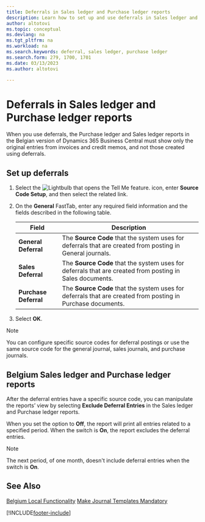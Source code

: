 ```yaml
---
title: Deferrals in Sales ledger and Purchase ledger reports
description: Learn how to set up and use deferrals in Sales ledger and Purchase ledger reports in the Belgian version of Business Central.
author: altotovi
ms.topic: conceptual
ms.devlang: na
ms.tgt_pltfrm: na
ms.workload: na
ms.search.keywords: deferral, sales ledger, purchase ledger
ms.search.form: 279, 1700, 1701
ms.date: 03/13/2023
ms.author: altotovi

---
```


# Deferrals in Sales ledger and Purchase ledger reports

When you use deferrals, the Purchase ledger and Sales ledger reports in the Belgian version of Dynamics 365 Business Central must show only the original entries from invoices and credit memos, and not those created using deferrals.

## Set up deferrals

1. Select the ![Lightbulb that opens the Tell Me feature.](../../media/ui-search/search_small.png "Tell me what you want to do") icon, enter **Source Code Setup**, and then select the related link.  
2. On the **General** FastTab, enter any required field information and the fields described in the following table.  

    |      Field   |         Description        |
    |--------------|----------------------------|
    | **General Deferral** | The **Source Code** that the system uses for deferrals that are created from posting in General journals. |
    | **Sales Deferral** | The **Source Code** that the system uses for deferrals that are created from posting in Sales documents. |
    | **Purchase Deferral** | The **Source Code** that the system uses for deferrals that are created from posting in Purchase documents. |
    
3. Select **OK**.

> [!NOTE]
> You can configure specific source codes for deferral postings or use the same source code for the general journal, sales journals, and purchase journals.  

## Belgium Sales ledger and Purchase ledger reports

After the deferral entries have a specific source code, you can manipulate the reports’ view by selecting **Exclude Deferral Entries** in the Sales ledger and Purchase ledger reports. 

When you set the option to **Off**, the report will print all entries related to a specified period. When the switch is **On**, the report excludes the deferral entries.  

> [!NOTE]
> The next period, of one month, doesn't include deferral entries when the switch is **On**.

## See Also

[Belgium Local Functionality](belgium-local-functionality.md)
[Make Journal Templates Mandatory](specify-journal-template-mandatory.md)  

[!INCLUDE[footer-include](../../includes/footer-banner.md)]
